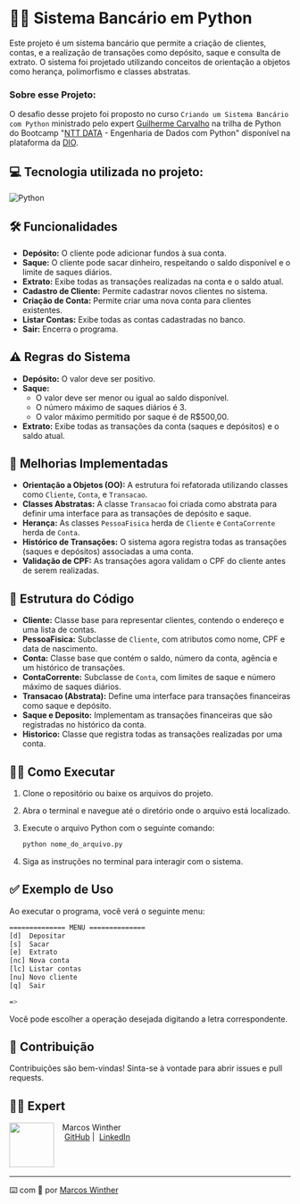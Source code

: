 # 👨‍💻 Sistema Bancário em Python

Este projeto é um sistema bancário que permite a criação de clientes, contas, e a realização de transações como depósito, saque e consulta de extrato. O sistema foi projetado utilizando conceitos de orientação a objetos como herança, polimorfismo e classes abstratas.

### Sobre esse Projeto:

O desafio desse projeto foi proposto no curso ``Criando um Sistema Bancário com Python`` ministrado pelo expert [Guilherme Carvalho](https://www.linkedin.com/in/decarvalhogui/) na trilha de Python do Bootcamp "[NTT DATA](https://www.linkedin.com/company/nttdata/posts/?feedView=all) - Engenharia de Dados com Python" disponível na plataforma da [DIO](https://www.dio.me/).


## 💻 Tecnologia utilizada no projeto:
<div>
   <img alt="Python" src="https://img.shields.io/badge/Python-14354C?style=for-the-badge&logo=python&logoColor=white">
</div>


## 🛠 Funcionalidades

- **Depósito:** O cliente pode adicionar fundos à sua conta.
- **Saque:** O cliente pode sacar dinheiro, respeitando o saldo disponível e o limite de saques diários.
- **Extrato:** Exibe todas as transações realizadas na conta e o saldo atual.
- **Cadastro de Cliente:** Permite cadastrar novos clientes no sistema.
- **Criação de Conta:** Permite criar uma nova conta para clientes existentes.
- **Listar Contas:** Exibe todas as contas cadastradas no banco.
- **Sair:** Encerra o programa.


## ⚠ Regras do Sistema

- **Depósito:** O valor deve ser positivo.
- **Saque:** 
  - O valor deve ser menor ou igual ao saldo disponível.
  - O número máximo de saques diários é 3.
  - O valor máximo permitido por saque é de R$500,00.
- **Extrato:** Exibe todas as transações da conta (saques e depósitos) e o saldo atual.


## 🔨 Melhorias Implementadas

- **Orientação a Objetos (OO):** A estrutura foi refatorada utilizando classes como `Cliente`, `Conta`, e `Transacao`.
- **Classes Abstratas:** A classe `Transacao` foi criada como abstrata para definir uma interface para as transações de depósito e saque.
- **Herança:** As classes `PessoaFisica` herda de `Cliente` e `ContaCorrente` herda de `Conta`.
- **Histórico de Transações:** O sistema agora registra todas as transações (saques e depósitos) associadas a uma conta.
- **Validação de CPF:** As transações agora validam o CPF do cliente antes de serem realizadas.
  

## 📂 Estrutura do Código

- **Cliente:** Classe base para representar clientes, contendo o endereço e uma lista de contas.
- **PessoaFisica:** Subclasse de `Cliente`, com atributos como nome, CPF e data de nascimento.
- **Conta:** Classe base que contém o saldo, número da conta, agência e um histórico de transações.
- **ContaCorrente:** Subclasse de `Conta`, com limites de saque e número máximo de saques diários.
- **Transacao (Abstrata):** Define uma interface para transações financeiras como saque e depósito.
- **Saque e Deposito:** Implementam as transações financeiras que são registradas no histórico da conta.
- **Historico:** Classe que registra todas as transações realizadas por uma conta.


## 👨‍🔧 Como Executar

1. Clone o repositório ou baixe os arquivos do projeto.
2. Abra o terminal e navegue até o diretório onde o arquivo está localizado.
3. Execute o arquivo Python com o seguinte comando:

    ```bash
    python nome_do_arquivo.py
    ```

4. Siga as instruções no terminal para interagir com o sistema.


## ✅ Exemplo de Uso

Ao executar o programa, você verá o seguinte menu:

````sh
============== MENU ==============
[d]  Depositar
[s]  Sacar
[e]  Extrato
[nc] Nova conta
[lc] Listar contas
[nu] Novo cliente
[q]  Sair

=>
````

Você pode escolher a operação desejada digitando a letra correspondente.


## 🤝 Contribuição

Contribuições são bem-vindas! Sinta-se à vontade para abrir issues e pull requests.

## 👨‍💻 Expert

<p>
    <img 
      align=left 
      margin=10 
      width=80 
      src="https://avatars.githubusercontent.com/u/44624583?v=4"
    />
    <p>&nbsp&nbsp&nbspMarcos Winther<br>
    &nbsp&nbsp&nbsp
    <a href="https://github.com/MarcosWinther">
    GitHub</a>&nbsp;|&nbsp;
    <a href="https://www.linkedin.com/in/marcoswinthersilva/">LinkedIn</a>
    </p>
</p>
<br/><br/>

---

⌨️ com 💜 por [Marcos Winther](https://github.com/MarcosWinther)

